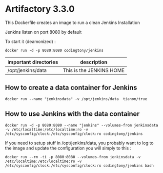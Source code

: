 # Artifactory 3.3.0

This Dockerfile creates an image to run a clean Jenkins Installation

Jenkins listen on port 8080 by default

To start it (deamonized) :
```
docker run -d -p 8080:8080 codingtony/jenkins
```


| important directories | description
|--- |---
|/opt/jenkins/data | This is the JENKINS HOME


## How to create a data container for Jenkins
```
docker run --name "jenkinsdata" -v /opt/jenkins/data  tianon/true 
```

## How to use Jenkins with the data container

```
docker run -d -p 8080:8080 --name "jenkins" --volumes-from jenkinsdata  -v /etc/localtime:/etc/localtime:ro -v /etc/sysconfig/clock:/etc/sysconfig/clock:ro codingtony/jenkins
```

If you need to setup stuff in /opt/jenkins/data,  you probably want to log to the image and update the configuration you will simply to this :

```
docker run --rm -ti -p 8080:8080 --volumes-from jenkinsdata -v /etc/localtime:/etc/localtime:ro -v /etc/sysconfig/clock:/etc/sysconfig/clock:ro codingtony/jenkins bash
```


